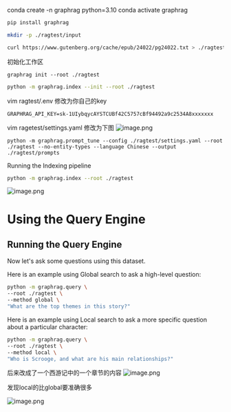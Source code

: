 conda create -n graphrag python=3.10
conda activate graphrag

```bash
pip install graphrag
```

```sh
mkdir -p ./ragtest/input
```

```sh
curl https://www.gutenberg.org/cache/epub/24022/pg24022.txt > ./ragtest/input/book.txt
```
初始化工作区

```
graphrag init --root ./ragtest
```

```sh
python -m graphrag.index --init --root ./ragtest
```

vim ragtest/.env
修改为你自己的key
```
GRAPHRAG_API_KEY=sk-1UIybqycAYSTCUBf42C5757cBf94492a9c2534A8xxxxxxx
```
vim ragetest/settings.yaml
修改为下图
![image.png](https://gitee.com/hxc8/images9/raw/master/img/202409071846323.png)


```
python -m graphrag.prompt_tune --config ./ragtest/settings.yaml --root ./ragtest --no-entity-types --language Chinese --output ./ragtest/prompts
```

Running the Indexing pipeline
```sh
python -m graphrag.index --root ./ragtest
```

![image.png](https://gitee.com/hxc8/images9/raw/master/img/202409071848902.png)


# Using the Query Engine

## Running the Query Engine

Now let's ask some questions using this dataset.

Here is an example using Global search to ask a high-level question:

```sh
python -m graphrag.query \
--root ./ragtest \
--method global \
"What are the top themes in this story?"
```

Here is an example using Local search to ask a more specific question about a particular character:

```sh
python -m graphrag.query \
--root ./ragtest \
--method local \
"Who is Scrooge, and what are his main relationships?"
```


后来改成了一个西游记中的一个章节的内容
![image.png](https://gitee.com/hxc8/images9/raw/master/img/202409071906663.png)

发现local的比global要准确很多

![image.png](https://gitee.com/hxc8/images9/raw/master/img/202409071908744.png)
